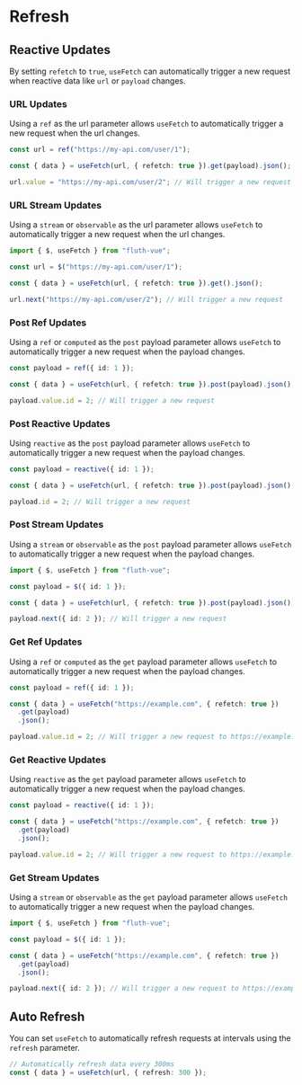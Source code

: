 # Refresh

## Reactive Updates

By setting `refetch` to `true`, `useFetch` can automatically trigger a new request when reactive data like `url` or `payload` changes.

### URL Updates

Using a `ref` as the url parameter allows `useFetch` to automatically trigger a new request when the url changes.

```ts
const url = ref("https://my-api.com/user/1");

const { data } = useFetch(url, { refetch: true }).get(payload).json();

url.value = "https://my-api.com/user/2"; // Will trigger a new request
```

### URL Stream Updates

Using a `stream` or `observable` as the url parameter allows `useFetch` to automatically trigger a new request when the url changes.

```ts
import { $, useFetch } from "fluth-vue";

const url = $("https://my-api.com/user/1");

const { data } = useFetch(url, { refetch: true }).get().json();

url.next("https://my-api.com/user/2"); // Will trigger a new request
```

### Post Ref Updates

Using a `ref` or `computed` as the `post` payload parameter allows `useFetch` to automatically trigger a new request when the payload changes.

```ts
const payload = ref({ id: 1 });

const { data } = useFetch(url, { refetch: true }).post(payload).json();

payload.value.id = 2; // Will trigger a new request
```

### Post Reactive Updates

Using `reactive` as the `post` payload parameter allows `useFetch` to automatically trigger a new request when the payload changes.

```ts
const payload = reactive({ id: 1 });

const { data } = useFetch(url, { refetch: true }).post(payload).json();

payload.id = 2; // Will trigger a new request
```

### Post Stream Updates

Using a `stream` or `observable` as the `post` payload parameter allows `useFetch` to automatically trigger a new request when the payload changes.

```ts
import { $, useFetch } from "fluth-vue";

const payload = $({ id: 1 });

const { data } = useFetch(url, { refetch: true }).post(payload).json();

payload.next({ id: 2 }); // Will trigger a new request
```

### Get Ref Updates

Using a `ref` or `computed` as the `get` payload parameter allows `useFetch` to automatically trigger a new request when the payload changes.

```ts
const payload = ref({ id: 1 });

const { data } = useFetch("https://example.com", { refetch: true })
  .get(payload)
  .json();

payload.value.id = 2; // Will trigger a new request to https://example.com?id=2
```

### Get Reactive Updates

Using `reactive` as the `get` payload parameter allows `useFetch` to automatically trigger a new request when the payload changes.

```ts
const payload = reactive({ id: 1 });

const { data } = useFetch("https://example.com", { refetch: true })
  .get(payload)
  .json();

payload.value.id = 2; // Will trigger a new request to https://example.com?id=2
```

### Get Stream Updates

Using a `stream` or `observable` as the `get` payload parameter allows `useFetch` to automatically trigger a new request when the payload changes.

```ts
import { $, useFetch } from "fluth-vue";

const payload = $({ id: 1 });

const { data } = useFetch("https://example.com", { refetch: true })
  .get(payload)
  .json();

payload.next({ id: 2 }); // Will trigger a new request to https://example.com?id=2
```

## Auto Refresh

You can set `useFetch` to automatically refresh requests at intervals using the `refresh` parameter.

```ts
// Automatically refresh data every 300ms
const { data } = useFetch(url, { refresh: 300 });
```
